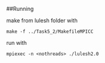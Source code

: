 ##Running

make from lulesh folder with
```
make -f ../Task5_2/MakefileMPICC
```
run with
```
mpiexec -n <nothreads> ./lulesh2.0
```
